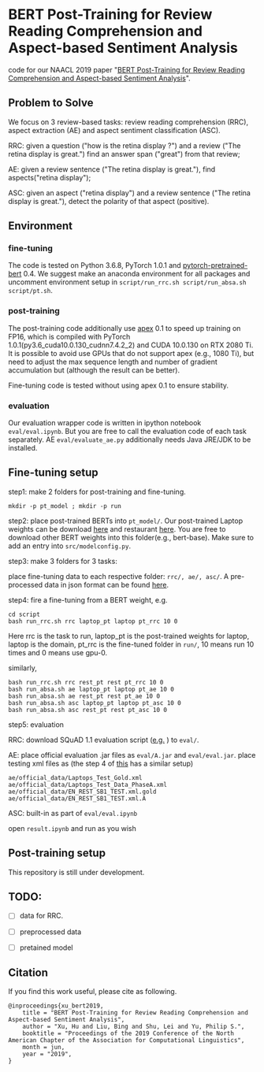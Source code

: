 # BERT Post-Training for Review Reading Comprehension and Aspect-based Sentiment Analysis
code for our NAACL 2019 paper "[BERT Post-Training for Review Reading Comprehension and Aspect-based Sentiment Analysis](http://arxiv.org/abs/1904.02232)".

## Problem to Solve
We focus on 3 review-based tasks: review reading comprehension (RRC), aspect extraction (AE) and aspect sentiment classification (ASC).

RRC: given a question ("how is the retina display ?") and a review ("The retina display is great.") find an answer span ("great") from that review;

AE: given a review sentence ("The retina display is great."), find aspects("retina display");

ASC: given an aspect ("retina display") and a review sentence ("The retina display is great."), detect the polarity of that aspect (positive).

## Environment

### fine-tuning
The code is tested on Python 3.6.8, PyTorch 1.0.1 and [pytorch-pretrained-bert](https://github.com/huggingface/pytorch-pretrained-BERT) 0.4. 
We suggest make an anaconda environment for all packages and uncomment environment setup in ```script/run_rrc.sh script/run_absa.sh script/pt.sh```.

### post-training
The post-training code additionally use [apex](https://github.com/NVIDIA/apex) 0.1 to speed up training on FP16, which is compiled with PyTorch 1.0.1(py3.6_cuda10.0.130_cudnn7.4.2_2) and CUDA 10.0.130 on RTX 2080 Ti. It is possible to avoid use GPUs that do not support apex (e.g., 1080 Ti), but need to adjust the max sequence length and number of gradient accumulation but (although the result can be better). 

Fine-tuning code is tested without using apex 0.1 to ensure stability.

### evaluation
Our evaluation wrapper code is written in ipython notebook ```eval/eval.ipynb```. 
But you are free to call the evaluation code of each task separately.
AE ```eval/evaluate_ae.py``` additionally needs Java JRE/JDK to be installed.

## Fine-tuning setup

step1: make 2 folders for post-training and fine-tuning.
```
mkdir -p pt_model ; mkdir -p run
```
step2: place post-trained BERTs into ```pt_model/```. Our post-trained Laptop weights can be download [here](https://drive.google.com/file/d/1io-_zVW3sE6AbKgHZND4Snwh-wi32L4K/view?usp=sharing) and restaurant [here](https://drive.google.com/file/d/1TYk7zOoVEO8Isa6iP0cNtdDFAUlpnTyz/view?usp=sharing). You are free to download other BERT weights into this folder(e.g., bert-base). Make sure to add an entry into ```src/modelconfig.py```.

step3: make 3 folders for 3 tasks: 

place fine-tuning data to each respective folder: ```rrc/, ae/, asc/```. A pre-processed data in json format can be found [here](https://drive.google.com/file/d/1NGH5bqzEx6aDlYJ7O3hepZF4i_p4iMR8/view?usp=sharing).

step4: fire a fine-tuning from a BERT weight, e.g.
```
cd script
bash run_rrc.sh rrc laptop_pt laptop pt_rrc 10 0
```
Here rrc is the task to run, laptop_pt is the post-trained weights for laptop, laptop is the domain, pt_rrc is the fine-tuned folder in ```run/```, 10 means run 10 times and 0 means use gpu-0.

similarly,
```
bash run_rrc.sh rrc rest_pt rest pt_rrc 10 0
bash run_absa.sh ae laptop_pt laptop pt_ae 10 0
bash run_absa.sh ae rest_pt rest pt_ae 10 0
bash run_absa.sh asc laptop_pt laptop pt_asc 10 0
bash run_absa.sh asc rest_pt rest pt_asc 10 0
```
step5: evaluation

RRC: download SQuAD 1.1 evaluation script ([e.g.](https://github.com/allenai/bi-att-flow/blob/master/squad/evaluate-v1.1.py) ) to ```eval/```.

AE: place official evaluation .jar files as ```eval/A.jar``` and ```eval/eval.jar```.
place testing xml files as (the step 4 of [this](https://github.com/howardhsu/DE-CNN) has a similar setup)
```
ae/official_data/Laptops_Test_Gold.xml
ae/official_data/Laptops_Test_Data_PhaseA.xml
ae/official_data/EN_REST_SB1_TEST.xml.gold
ae/official_data/EN_REST_SB1_TEST.xml.A
```
ASC: built-in as part of ```eval/eval.ipynb```

open ```result.ipynb``` and run as you wish

## Post-training setup

This repository is still under development.

## TODO:
- [ ] data for RRC.
- [ ] preprocessed data
- [ ] pretained model


## Citation
If you find this work useful, please cite as following.
```
@inproceedings{xu_bert2019,
    title = "BERT Post-Training for Review Reading Comprehension and Aspect-based Sentiment Analysis",
    author = "Xu, Hu and Liu, Bing and Shu, Lei and Yu, Philip S.",
    booktitle = "Proceedings of the 2019 Conference of the North American Chapter of the Association for Computational Linguistics",
    month = jun,
    year = "2019",
}
```
